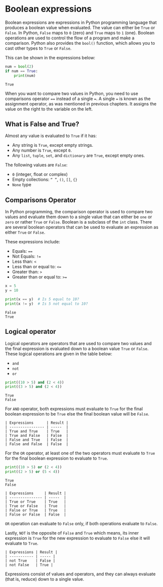 # Boolean expressions

Boolean expressions are expressions in Python programming language that produces a boolean value when evaluated. The value can either be `True` or `False`. In Python, `False` maps to `0` (zero) and `True` maps to `1` (one). Boolean operations are used to control the flow of a program and make a comparison. Python also provides the `bool()` function, which allows you to cast other types to `True` or `False`.

This can be shown in the expressions below:

```py
num = bool(2)
if num == True:
    print(num)
```

```console
True
```

When you want to compare two values in Python, you need to use comparisons operator `==` instead of a single `=`. A single `=` is known as the assignment operator, as was mentioned in previous chapters. It assigns the value on the right to the variable on the left.

## What is False and True?

Almost any value is evaluated to `True` if it has:

- Any string is `True`, except empty strings.
- Any number is `True`, except `0`.
- Any `list`, `tuple`, `set`, and `dictionary` are `True`, except empty ones.

The following values are `False`:

- `0` (integer, float or complex)
- Empty collections: `“ ”`, `()`, `[]`, `{}`
- `None` type

## Comparisons Operator

In Python programming, the comparison operator is used to compare two values and evaluate them down to a single value that can either be `one` or `zero` or rather `True` or `False`. Boolean is a subclass of the `int` class. There are several boolean operators that can be used to evaluate an expression as either `True` or `False`.

These expressions include:

- Equals:                   `==`
- Not Equals:               `!=`
- Less than:                `<`
- Less than or equal to:    `<=`
- Greater than:             `>`
- Greater than or equal to: `>=`

```py
x = 5
y = 10

print(x == y)  # Is 5 equal to 10?
print(x != y)  # Is 5 not equal to 10?
```

```console
False
True
```

## Logical operator

Logical operators are operators that are used to compare two values and the final expression is evaluated down to a boolean value `True` or `False`. These logical operations are given in the table below:

- `and`
- `not`
- `or`

```py
print((10 > 5) and (2 < 4))
print((3 > 5) and (2 < 4))  
```

```console
True
False
```

For `AND` operator, both expressions must evaluate to `True` for the final boolean expression to be `True` else the final boolean value will be `False`.

```{epigraph} **Logic AND Truth Table**
| Expressions      | Result |
| ---------------- | -----  |
| True and True    | True   |
| True and False   | False  |
| False and True   | False  |
| False and False  | False  | 
```

For the `OR` operator, at least one of the two operators must evaluate to `True` for the final boolean expression to evaluate to `True`.

```py
print((10 > 5) or (2 < 4))
print((2 > 5) or (5 < 4)) 
```

```console
True
False
```

```{epigraph} **Logic OR Truth Table**
| Expressions     | Result |
| --------------- | -----  |
| True or True    | True   |
| True or False   | True   |
| False or True   | True   |
| False or False  | False  | 
```

`OR` operation can evaluate to `False` only, if both operations evaluate to `False`.

Lastly, `NOT` is the opposite of `False` and `True` which means, its inner expression is `True` for the new expression to evaluate to `False` else it will evaluate to `True`.

```{epigraph} **Logic NOT Truth Table**
| Expressions | Result |
| ----------- | ----- |
| not True    | False |
| not False   | True |
```

Expressions consist of values and operators, and they can always evaluate (that is, reduce) down to a single value.
